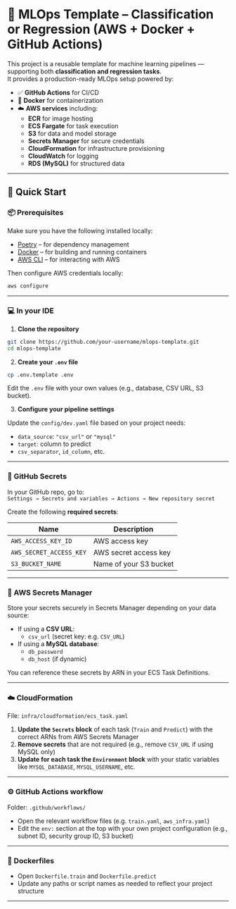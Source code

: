 # 🧠 MLOps Template – Classification or Regression (AWS + Docker + GitHub Actions)

This project is a reusable template for machine learning pipelines — supporting both **classification and regression tasks**.  
It provides a production-ready MLOps setup powered by:

- ✅ **GitHub Actions** for CI/CD
- 🐳 **Docker** for containerization
- ☁️ **AWS services** including:
  - **ECR** for image hosting
  - **ECS Fargate** for task execution
  - **S3** for data and model storage
  - **Secrets Manager** for secure credentials
  - **CloudFormation** for infrastructure provisioning
  - **CloudWatch** for logging
  - **RDS (MySQL)** for structured data

---

## 🚀 Quick Start

### 📦 Prerequisites

Make sure you have the following installed locally:

- [Poetry](https://python-poetry.org/docs/) – for dependency management  
- [Docker](https://www.docker.com/products/docker-desktop) – for building and running containers  
- [AWS CLI](https://docs.aws.amazon.com/cli/latest/userguide/install-cliv2.html) – for interacting with AWS  

Then configure AWS credentials locally:

```bash
aws configure
```

---

### 💻 In your IDE

1. **Clone the repository**

```bash
git clone https://github.com/your-username/mlops-template.git
cd mlops-template
```

2. **Create your `.env` file**

```bash
cp .env.template .env
```

Edit the `.env` file with your own values (e.g., database, CSV URL, S3 bucket).

3. **Configure your pipeline settings**

Update the `config/dev.yaml` file based on your project needs:

- `data_source`: `"csv_url"` or `"mysql"`
- `target`: column to predict
- `csv_separator`, `id_column`, etc.

---

### 🔐 GitHub Secrets

In your GitHub repo, go to:  
`Settings → Secrets and variables → Actions → New repository secret`

Create the following **required secrets**:

| Name                  | Description                         |
|-----------------------|-------------------------------------|
| `AWS_ACCESS_KEY_ID`   | AWS access key                      |
| `AWS_SECRET_ACCESS_KEY` | AWS secret access key             |
| `S3_BUCKET_NAME`      | Name of your S3 bucket              |

---

### 🔐 AWS Secrets Manager

Store your secrets securely in Secrets Manager depending on your data source:

- If using a **CSV URL**:
  - `csv_url` (secret key: e.g. `CSV_URL`)
- If using a **MySQL database**:
  - `db_password`
  - `db_host` (if dynamic)

You can reference these secrets by ARN in your ECS Task Definitions.

---

### ☁️ CloudFormation

File: `infra/cloudformation/ecs_task.yaml`

1. **Update the `Secrets` block** of each task (`Train` and `Predict`) with the correct ARNs from AWS Secrets Manager  
2. **Remove secrets** that are not required (e.g., remove `CSV_URL` if using MySQL only)  
3. **Update for each task the `Environment` block** with your static variables like `MYSQL_DATABASE`, `MYSQL_USERNAME`, etc.

---

### ⚙️ GitHub Actions workflow

Folder: `.github/workflows/`

- Open the relevant workflow files (e.g. `train.yaml`, `aws_infra.yaml`)
- Edit the `env:` section at the top with your own project configuration (e.g., subnet ID, security group ID, S3 bucket)

---

### 🐳 Dockerfiles

- Open `Dockerfile.train` and `Dockerfile.predict`
- Update any paths or script names as needed to reflect your project structure

---

